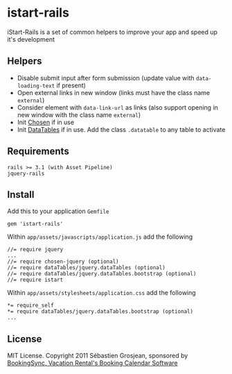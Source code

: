 # istart-rails

iStart-Rails is a set of common helpers to improve your app and speed up it's development

## Helpers

* Disable submit input after form submission (update value with `data-loading-text` if present)
* Open external links in new window (links must have the class name `external`)
* Consider element with `data-link-url` as links (also support opening in new window with the class name `external`)
* Init [Chosen](http://harvesthq.github.com/chosen/) if in use
* Init [DataTables](http://github.com/rweng/jquery-datatables-rails) if in use. Add the class `.datatable` to any table to activate

## Requirements

    rails >= 3.1 (with Asset Pipeline)
    jquery-rails

## Install

Add this to your application `Gemfile`

    gem 'istart-rails'

Within `app/assets/javascripts/application.js` add the following

    //= require jquery
    ...
    //= require chosen-jquery (optional)
    //= require dataTables/jquery.dataTables (optional)
    //= require dataTables/jquery.dataTables.bootstrap (optional)
    //= require istart

Within `app/assets/stylesheets/application.css` add the following

    *= require_self
    *= require dataTables/jquery.dataTables.bootstrap (optional)
    ...

## License

MIT License. Copyright 2011 Sébastien Grosjean, sponsored by [BookingSync, Vacation Rental's Booking Calendar Software](http://www.bookingsync.com)
